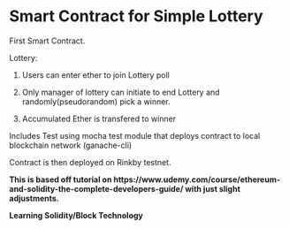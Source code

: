 # Smart Contract for Simple Lottery 

First Smart Contract. 

Lottery:

1. Users can enter ether to join Lottery poll

2. Only manager of lottery can initiate to end Lottery and randomly(pseudorandom) pick a winner. 

3. Accumulated Ether is transfered to winner

Includes Test using mocha test module that deploys contract to local blockchain network (ganache-cli)

Contract is then deployed on Rinkby testnet.

<b>
This is based off tutorial on https://www.udemy.com/course/ethereum-and-solidity-the-complete-developers-guide/ with just slight adjustments. 
  
Learning Solidity/Block Technology
</b>
